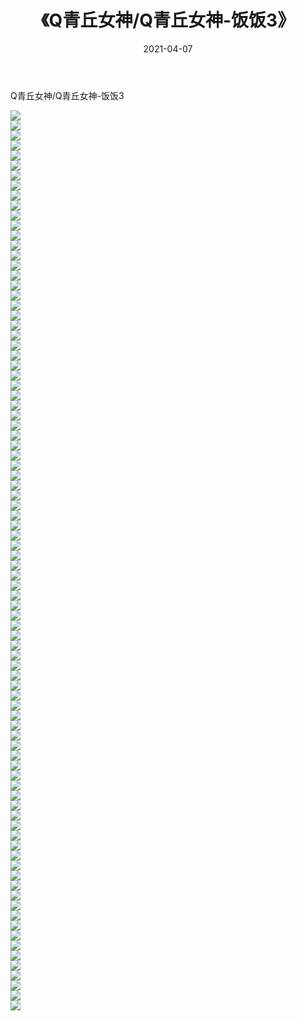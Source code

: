 ﻿---
layout: post
title:  《Q青丘女神/Q青丘女神-饭饭3》
date:   2021-04-07
img: http://pic.660000.xyz/1:/网络美图/2021/Q青丘女神/Q青丘女神-饭饭3/000.jpg
categories: [美女, 清纯, 唯美]
---

Q青丘女神/Q青丘女神-饭饭3

 ![](http://pic.660000.xyz/1:/网络美图/2021/Q青丘女神/Q青丘女神-饭饭3/001.jpg) <br>![](http://pic.660000.xyz/1:/网络美图/2021/Q青丘女神/Q青丘女神-饭饭3/002.jpg) <br>![](http://pic.660000.xyz/1:/网络美图/2021/Q青丘女神/Q青丘女神-饭饭3/003.jpg) <br>![](http://pic.660000.xyz/1:/网络美图/2021/Q青丘女神/Q青丘女神-饭饭3/004.jpg) <br>![](http://pic.660000.xyz/1:/网络美图/2021/Q青丘女神/Q青丘女神-饭饭3/005.jpg) <br>![](http://pic.660000.xyz/1:/网络美图/2021/Q青丘女神/Q青丘女神-饭饭3/006.jpg) <br>![](http://pic.660000.xyz/1:/网络美图/2021/Q青丘女神/Q青丘女神-饭饭3/007.jpg) <br>![](http://pic.660000.xyz/1:/网络美图/2021/Q青丘女神/Q青丘女神-饭饭3/008.jpg) <br>![](http://pic.660000.xyz/1:/网络美图/2021/Q青丘女神/Q青丘女神-饭饭3/009.jpg) <br>![](http://pic.660000.xyz/1:/网络美图/2021/Q青丘女神/Q青丘女神-饭饭3/010.jpg) <br>![](http://pic.660000.xyz/1:/网络美图/2021/Q青丘女神/Q青丘女神-饭饭3/011.jpg) <br>![](http://pic.660000.xyz/1:/网络美图/2021/Q青丘女神/Q青丘女神-饭饭3/012.jpg) <br>![](http://pic.660000.xyz/1:/网络美图/2021/Q青丘女神/Q青丘女神-饭饭3/013.jpg) <br>![](http://pic.660000.xyz/1:/网络美图/2021/Q青丘女神/Q青丘女神-饭饭3/014.jpg) <br>![](http://pic.660000.xyz/1:/网络美图/2021/Q青丘女神/Q青丘女神-饭饭3/015.jpg) <br>![](http://pic.660000.xyz/1:/网络美图/2021/Q青丘女神/Q青丘女神-饭饭3/016.jpg) <br>![](http://pic.660000.xyz/1:/网络美图/2021/Q青丘女神/Q青丘女神-饭饭3/017.jpg) <br>![](http://pic.660000.xyz/1:/网络美图/2021/Q青丘女神/Q青丘女神-饭饭3/018.jpg) <br>![](http://pic.660000.xyz/1:/网络美图/2021/Q青丘女神/Q青丘女神-饭饭3/019.jpg) <br>![](http://pic.660000.xyz/1:/网络美图/2021/Q青丘女神/Q青丘女神-饭饭3/020.jpg) <br>![](http://pic.660000.xyz/1:/网络美图/2021/Q青丘女神/Q青丘女神-饭饭3/021.jpg) <br>![](http://pic.660000.xyz/1:/网络美图/2021/Q青丘女神/Q青丘女神-饭饭3/022.jpg) <br>![](http://pic.660000.xyz/1:/网络美图/2021/Q青丘女神/Q青丘女神-饭饭3/023.jpg) <br>![](http://pic.660000.xyz/1:/网络美图/2021/Q青丘女神/Q青丘女神-饭饭3/024.jpg) <br>![](http://pic.660000.xyz/1:/网络美图/2021/Q青丘女神/Q青丘女神-饭饭3/025.jpg) <br>![](http://pic.660000.xyz/1:/网络美图/2021/Q青丘女神/Q青丘女神-饭饭3/026.jpg) <br>![](http://pic.660000.xyz/1:/网络美图/2021/Q青丘女神/Q青丘女神-饭饭3/027.jpg) <br>![](http://pic.660000.xyz/1:/网络美图/2021/Q青丘女神/Q青丘女神-饭饭3/028.jpg) <br>![](http://pic.660000.xyz/1:/网络美图/2021/Q青丘女神/Q青丘女神-饭饭3/029.jpg) <br>![](http://pic.660000.xyz/1:/网络美图/2021/Q青丘女神/Q青丘女神-饭饭3/030.jpg) <br>![](http://pic.660000.xyz/1:/网络美图/2021/Q青丘女神/Q青丘女神-饭饭3/031.jpg) <br>![](http://pic.660000.xyz/1:/网络美图/2021/Q青丘女神/Q青丘女神-饭饭3/032.jpg) <br>![](http://pic.660000.xyz/1:/网络美图/2021/Q青丘女神/Q青丘女神-饭饭3/033.jpg) <br>![](http://pic.660000.xyz/1:/网络美图/2021/Q青丘女神/Q青丘女神-饭饭3/034.jpg) <br>![](http://pic.660000.xyz/1:/网络美图/2021/Q青丘女神/Q青丘女神-饭饭3/035.jpg) <br>![](http://pic.660000.xyz/1:/网络美图/2021/Q青丘女神/Q青丘女神-饭饭3/036.jpg) <br>![](http://pic.660000.xyz/1:/网络美图/2021/Q青丘女神/Q青丘女神-饭饭3/037.jpg) <br>![](http://pic.660000.xyz/1:/网络美图/2021/Q青丘女神/Q青丘女神-饭饭3/038.jpg) <br>![](http://pic.660000.xyz/1:/网络美图/2021/Q青丘女神/Q青丘女神-饭饭3/039.jpg) <br>![](http://pic.660000.xyz/1:/网络美图/2021/Q青丘女神/Q青丘女神-饭饭3/040.jpg) <br>![](http://pic.660000.xyz/1:/网络美图/2021/Q青丘女神/Q青丘女神-饭饭3/041.jpg) <br>![](http://pic.660000.xyz/1:/网络美图/2021/Q青丘女神/Q青丘女神-饭饭3/042.jpg) <br>![](http://pic.660000.xyz/1:/网络美图/2021/Q青丘女神/Q青丘女神-饭饭3/043.jpg) <br>![](http://pic.660000.xyz/1:/网络美图/2021/Q青丘女神/Q青丘女神-饭饭3/044.jpg) <br>![](http://pic.660000.xyz/1:/网络美图/2021/Q青丘女神/Q青丘女神-饭饭3/045.jpg) <br>![](http://pic.660000.xyz/1:/网络美图/2021/Q青丘女神/Q青丘女神-饭饭3/046.jpg) <br>![](http://pic.660000.xyz/1:/网络美图/2021/Q青丘女神/Q青丘女神-饭饭3/047.jpg) <br>![](http://pic.660000.xyz/1:/网络美图/2021/Q青丘女神/Q青丘女神-饭饭3/048.jpg) <br>![](http://pic.660000.xyz/1:/网络美图/2021/Q青丘女神/Q青丘女神-饭饭3/049.jpg) <br>![](http://pic.660000.xyz/1:/网络美图/2021/Q青丘女神/Q青丘女神-饭饭3/050.jpg) <br>![](http://pic.660000.xyz/1:/网络美图/2021/Q青丘女神/Q青丘女神-饭饭3/051.jpg) <br>![](http://pic.660000.xyz/1:/网络美图/2021/Q青丘女神/Q青丘女神-饭饭3/052.jpg) <br>![](http://pic.660000.xyz/1:/网络美图/2021/Q青丘女神/Q青丘女神-饭饭3/053.jpg) <br>![](http://pic.660000.xyz/1:/网络美图/2021/Q青丘女神/Q青丘女神-饭饭3/054.jpg) <br>![](http://pic.660000.xyz/1:/网络美图/2021/Q青丘女神/Q青丘女神-饭饭3/055.jpg) <br>![](http://pic.660000.xyz/1:/网络美图/2021/Q青丘女神/Q青丘女神-饭饭3/056.jpg) <br>![](http://pic.660000.xyz/1:/网络美图/2021/Q青丘女神/Q青丘女神-饭饭3/057.jpg) <br>![](http://pic.660000.xyz/1:/网络美图/2021/Q青丘女神/Q青丘女神-饭饭3/058.jpg) <br>![](http://pic.660000.xyz/1:/网络美图/2021/Q青丘女神/Q青丘女神-饭饭3/059.jpg) <br>![](http://pic.660000.xyz/1:/网络美图/2021/Q青丘女神/Q青丘女神-饭饭3/060.jpg) <br>![](http://pic.660000.xyz/1:/网络美图/2021/Q青丘女神/Q青丘女神-饭饭3/061.jpg) <br>![](http://pic.660000.xyz/1:/网络美图/2021/Q青丘女神/Q青丘女神-饭饭3/062.jpg) <br>![](http://pic.660000.xyz/1:/网络美图/2021/Q青丘女神/Q青丘女神-饭饭3/063.jpg) <br>![](http://pic.660000.xyz/1:/网络美图/2021/Q青丘女神/Q青丘女神-饭饭3/064.jpg) <br>![](http://pic.660000.xyz/1:/网络美图/2021/Q青丘女神/Q青丘女神-饭饭3/065.jpg) <br>![](http://pic.660000.xyz/1:/网络美图/2021/Q青丘女神/Q青丘女神-饭饭3/066.jpg) <br>![](http://pic.660000.xyz/1:/网络美图/2021/Q青丘女神/Q青丘女神-饭饭3/067.jpg) <br>![](http://pic.660000.xyz/1:/网络美图/2021/Q青丘女神/Q青丘女神-饭饭3/068.jpg) <br>![](http://pic.660000.xyz/1:/网络美图/2021/Q青丘女神/Q青丘女神-饭饭3/069.jpg) <br>![](http://pic.660000.xyz/1:/网络美图/2021/Q青丘女神/Q青丘女神-饭饭3/070.jpg) <br>![](http://pic.660000.xyz/1:/网络美图/2021/Q青丘女神/Q青丘女神-饭饭3/071.jpg) <br>![](http://pic.660000.xyz/1:/网络美图/2021/Q青丘女神/Q青丘女神-饭饭3/072.jpg) <br>![](http://pic.660000.xyz/1:/网络美图/2021/Q青丘女神/Q青丘女神-饭饭3/073.jpg) <br>![](http://pic.660000.xyz/1:/网络美图/2021/Q青丘女神/Q青丘女神-饭饭3/074.jpg) <br>![](http://pic.660000.xyz/1:/网络美图/2021/Q青丘女神/Q青丘女神-饭饭3/075.jpg) <br>![](http://pic.660000.xyz/1:/网络美图/2021/Q青丘女神/Q青丘女神-饭饭3/076.jpg) <br>![](http://pic.660000.xyz/1:/网络美图/2021/Q青丘女神/Q青丘女神-饭饭3/077.jpg) <br>![](http://pic.660000.xyz/1:/网络美图/2021/Q青丘女神/Q青丘女神-饭饭3/078.jpg) <br>![](http://pic.660000.xyz/1:/网络美图/2021/Q青丘女神/Q青丘女神-饭饭3/079.jpg) <br>![](http://pic.660000.xyz/1:/网络美图/2021/Q青丘女神/Q青丘女神-饭饭3/080.jpg) <br>![](http://pic.660000.xyz/1:/网络美图/2021/Q青丘女神/Q青丘女神-饭饭3/081.jpg) <br>![](http://pic.660000.xyz/1:/网络美图/2021/Q青丘女神/Q青丘女神-饭饭3/082.jpg) <br>![](http://pic.660000.xyz/1:/网络美图/2021/Q青丘女神/Q青丘女神-饭饭3/083.jpg) <br>![](http://pic.660000.xyz/1:/网络美图/2021/Q青丘女神/Q青丘女神-饭饭3/084.jpg) <br>![](http://pic.660000.xyz/1:/网络美图/2021/Q青丘女神/Q青丘女神-饭饭3/085.jpg) <br>![](http://pic.660000.xyz/1:/网络美图/2021/Q青丘女神/Q青丘女神-饭饭3/086.jpg) <br>![](http://pic.660000.xyz/1:/网络美图/2021/Q青丘女神/Q青丘女神-饭饭3/087.jpg) <br>![](http://pic.660000.xyz/1:/网络美图/2021/Q青丘女神/Q青丘女神-饭饭3/088.jpg) <br>![](http://pic.660000.xyz/1:/网络美图/2021/Q青丘女神/Q青丘女神-饭饭3/089.jpg) <br>![](http://pic.660000.xyz/1:/网络美图/2021/Q青丘女神/Q青丘女神-饭饭3/090.jpg) <br>